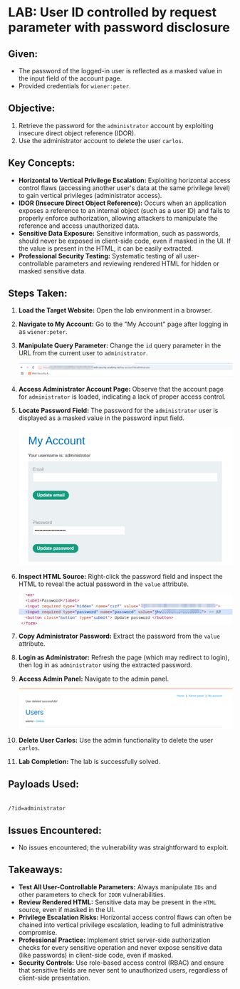# LAB: User ID controlled by request parameter with password disclosure

## Given:

- The password of the logged-in user is reflected as a masked value in the input field of the account page.
- Provided credentials for `wiener:peter`.

## Objective:

1. Retrieve the password for the `administrator` account by exploiting insecure direct object reference (IDOR).
2. Use the administrator account to delete the user `carlos`.

## Key Concepts:

- **Horizontal to Vertical Privilege Escalation:** Exploiting horizontal access control flaws (accessing another user's data at the same privilege level) to gain vertical privileges (administrator access).
- **IDOR (Insecure Direct Object Reference):** Occurs when an application exposes a reference to an internal object (such as a user ID) and fails to properly enforce authorization, allowing attackers to manipulate the reference and access unauthorized data.
- **Sensitive Data Exposure:** Sensitive information, such as passwords, should never be exposed in client-side code, even if masked in the UI. If the value is present in the HTML, it can be easily extracted.
- **Professional Security Testing:** Systematic testing of all user-controllable parameters and reviewing rendered HTML for hidden or masked sensitive data.

## Steps Taken:

1. **Load the Target Website:** Open the lab environment in a browser.
2. **Navigate to My Account:** Go to the "My Account" page after logging in as `wiener:peter`.
3. **Manipulate Query Parameter:** Change the `id` query parameter in the URL from the current user to `administrator`.

   ![](./Images/set%20the%20id%20to%20administrator%20in%20myaccount%20page%20request%20url.png)

4. **Access Administrator Account Page:** Observe that the account page for `administrator` is loaded, indicating a lack of proper access control.
5. **Locate Password Field:** The password for the `administrator` user is displayed as a masked value in the password input field.

   ![](./Images/administrator%20account%20fields.png)

6. **Inspect HTML Source:** Right-click the password field and inspect the HTML to reveal the actual password in the `value` attribute.

   ![](./Images/password%20field%20value%20in%20page%20source%20code.png)

7. **Copy Administrator Password:** Extract the password from the `value` attribute.
8. **Login as Administrator:** Refresh the page (which may redirect to login), then log in as `administrator` using the extracted password.
9. **Access Admin Panel:** Navigate to the admin panel.

   ![](./Images/delete%20carlos%20user%20from%20admin%20panel.png)

10. **Delete User Carlos:** Use the admin functionality to delete the user `carlos`.
11. **Lab Completion:** The lab is successfully solved.

## Payloads Used:

```http

/?id=administrator

```

## Issues Encountered:

- No issues encountered; the vulnerability was straightforward to exploit.

## Takeaways:

- **Test All User-Controllable Parameters:** Always manipulate `IDs` and other parameters to check for `IDOR` vulnerabilities.
- **Review Rendered HTML:** Sensitive data may be present in the `HTML` source, even if masked in the UI.
- **Privilege Escalation Risks:** Horizontal access control flaws can often be chained into vertical privilege escalation, leading to full administrative compromise.
- **Professional Practice:** Implement strict server-side authorization checks for every sensitive operation and never expose sensitive data (like passwords) in client-side code, even if masked.
- **Security Controls:** Use role-based access control (RBAC) and ensure that sensitive fields are never sent to unauthorized users, regardless of client-side presentation.
